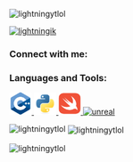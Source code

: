 
<p align="left"> <img src="https://komarev.com/ghpvc/?username=lightningik&label=Profile%20views&color=0e75b6&style=flat" alt="lightningytlol" /> </p>

<p align="left"> <a href="https://github.com/ryo-ma/github-profile-trophy"><img src="https://github-profile-trophy.vercel.app/?username=lightningik&theme=onedark" alt="lightningik" /></a> </p>

<h3 align="left">Connect with me:</h3>
<p align="left">
</p>

<h3 align="left">Languages and Tools:</h3>
<p align="left"> <a href="https://www.w3schools.com/cpp/" target="_blank" rel="noreferrer"> <img src="https://raw.githubusercontent.com/devicons/devicon/master/icons/cplusplus/cplusplus-original.svg" alt="cplusplus" width="40" height="40"/> </a> <a href="https://www.python.org" target="_blank" rel="noreferrer"> <img src="https://raw.githubusercontent.com/devicons/devicon/master/icons/python/python-original.svg" alt="python" width="40" height="40"/> </a> <a href="https://developer.apple.com/swift/" target="_blank" rel="noreferrer"> <img src="https://raw.githubusercontent.com/devicons/devicon/master/icons/swift/swift-original.svg" alt="swift" width="40" height="40"/> </a> <a href="https://unrealengine.com/" target="_blank" rel="noreferrer"> <img src="https://raw.githubusercontent.com/kenangundogan/fontisto/036b7eca71aab1bef8e6a0518f7329f13ed62f6b/icons/svg/brand/unreal-engine.svg" alt="unreal" width="40" height="40"/> </a> </p>

<p><img align="left" src="https://github-readme-stats.vercel.app/api/top-langs?username=lightningik&show_icons=true&locale=en&layout=compact" alt="lightningytlol" /></p>

<p>&nbsp;<img align="center" src="https://github-readme-stats.vercel.app/api?username=lightningik&show_icons=true&locale=en" alt="lightningytlol" /></p>

<p><img align="center" src="https://github-readme-streak-stats.herokuapp.com/?user=lightningik&" alt="lightningytlol" /></p>
